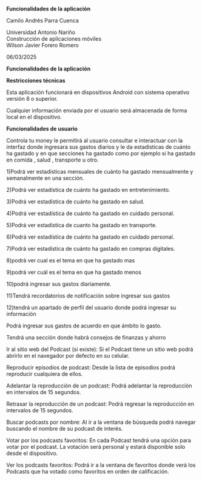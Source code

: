 **Funcionalidades de la aplicación**

 

 

 

 

 

 

Camilo Andrés Parra Cuenca

 

 

 

 

 

 

Universidad Antonio Nariño  
 Construcción de aplicaciones móviles  
 Wilson Javier Forero Romero

 

 

 

 

 

 

 06/03/2025

**Funcionalidades de la aplicación**

**Restricciones técnicas**

Esta aplicación funcionará en dispositivos Android con sistema operativo versión 8 o superior.

Cualquier información enviada por el usuario será almacenada de forma local en el dispositivo.

**Funcionalidades de usuario**

Controla tu money le permitirá al usuario consultar e interactuar con la interfaz donde ingresara sus gastos diarios y le da estadísticas de cuánto ha gastado y en que secciones ha gastado como por ejemplo si ha gastado en comida , salud , transporte u otro.

1)Podrá ver estadísticas mensuales de cuánto ha gastado mensualmente y semanalmente en una sección.

2)Podrá ver estadística de cuánto ha gastado en entretenimiento.

3)Podrá ver estadística de cuánto ha gastado en salud.

4)Podrá ver estadística de cuánto ha gastado en cuidado personal.

5)Podrá ver estadística de cuanto ha gastado en transporte.

6)Podrá ver estadística de cuánto ha gastado en cuidado personal.

7)Podrá ver estadística de cuánto ha gastado en compras digitales.

8)podrá ver cual es el tema en que ha gastado mas

9)podrá ver cuál es el tema en que ha gastado menos

10)podrá ingresar sus gastos diariamente.

11)Tendrá recordatorios de notificación sobre ingresar sus gastos

12)tendrá un apartado de perfil del usuario  donde podrá ingresar su información

Podrá ingresar sus gastos de acuerdo en que ámbito lo gasto.

Tendrá una sección donde habrá consejos de finanzas y ahorro

Ir al sitio web del Podcast (si existe): Si el Podcast tiene un sitio web podrá abrirlo en el navegador por defecto en su celular.

Reproducir episodios de podcast: Desde la lista de episodios podrá reproducir cualquiera de ellos.

Adelantar la reproducción de un podcast: Podrá adelantar la reproducción en intervalos de 15 segundos.

Retrasar la reproducción de un podcast: Podrá regresar la reproducción en intervalos de 15 segundos.

Buscar podcasts por nombre: Al ir a la ventana de búsqueda podrá navegar buscando el nombre de su podcast de interés.

Votar por los podcasts favoritos: En cada Podcast tendrá una opción para votar por el podcast. La votación será personal y estará disponible solo desde el dispositivo.

Ver los podcasts favoritos: Podrá ir a la ventana de favoritos donde verá los Podcasts que ha votado como favoritos en orden de calificación.

 

 

